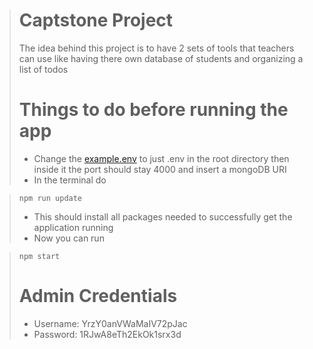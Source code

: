 > # Captstone Project
>
> The idea behind this project is to have 2 sets of tools that teachers can use like having there own database of students and organizing a list of todos
>
> # Things to do before running the app
>
> * Change the [example.env](https://github.com/kangaroofist57/capstone/blob/master/example.env) to just .env in the root directory then inside it the port should stay 4000 and insert a mongoDB URI
> * In the terminal do

>     npm run update
> * This should install all packages needed to successfully get the application running
> * Now you can run

>     npm start
> # Admin Credentials
> * Username: YrzY0anVWaMaIV72pJac
> * Password: 1RJwA8eTh2EkOk1srx3d